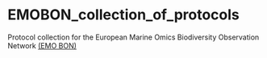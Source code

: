 # EMOBON_collection_of_protocols
Protocol collection for the European Marine Omics Biodiversity Observation Network [(EMO BON)](https://www.embrc.eu/emo-bon)
